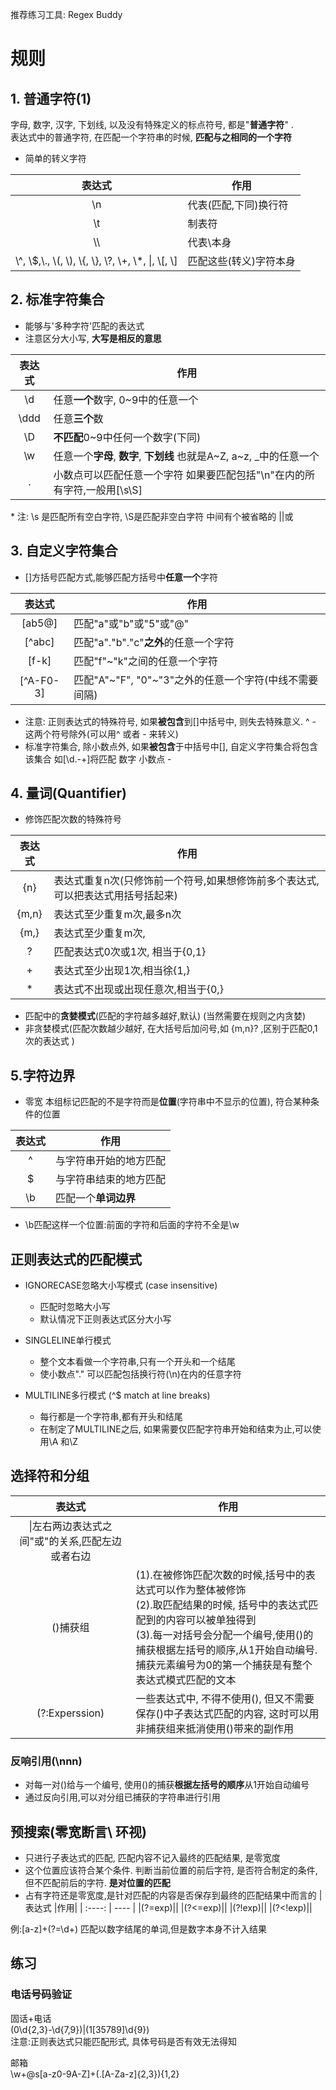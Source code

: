 推荐练习工具: Regex Buddy  

# 规则  
 
## 1. 普通字符(1)  
字母, 数字, 汉字, 下划线, 以及没有特殊定义的标点符号, 都是"**普通字符**" .  
表达式中的普通字符, 在匹配一个字符串的时候, **匹配与之相同的一个字符**
  
- 简单的转义字符 

|表达式 |作用|
|  :----:  | ----  | 
|\n|代表(匹配,下同)换行符|  
|\t|制表符|  
|\\\  |代表\本身|  
|\\^, \\$,\\., \\(, \\), \\{, \\}, \\?, \\+, \\*, \\|, \\[, \\]|匹配这些(转义)字符本身|  

## 2. 标准字符集合 
  - 能够与'多种字符'匹配的表达式  
  - 注意区分大小写, **大写是相反的意思**
  
|表达式 |作用|
|  :----:  | ----  | 
|\d|任意**一个**数字, 0~9中的任意一个|
|\ddd|任意**三个**数|
|\D|**不匹配**0~9中任何一个数字(下同)|
|\w|任意一个**字母**, **数字**, **下划线** 也就是A~Z, a~z, \_中的任意一个|
|.|小数点可以匹配任意一个字符 如果要匹配包括"\n"在内的所有字符,一般用[\s\S]|

\* 注: \s 是匹配所有空白字符, \S是匹配非空白字符 中间有个被省略的 \||或

## 3. 自定义字符集合
  - []方括号匹配方式,能够匹配方括号中**任意一个**字符


|表达式 |作用|
|  :----:  | ----  | 
|[ab5@]|匹配"a"或"b"或"5"或"@"|
|[^abc]|匹配"a"."b"."c"**之外**的任意一个字符|
|[f-k]|匹配"f"\~"k"之间的任意一个字符|
|[^A-F0-3]|匹配"A"\~"F", "0"\~"3"之外的任意一个字符(中线不需要间隔)|

- 注意: 正则表达式的特殊符号, 如果**被包含**到[]中括号中, 则失去特殊意义.  ^ - 这两个符号除外(可以用\^ 或者 \- 来转义)
- 标准字符集合, 除小数点外, 如果**被包含**于中括号中[], 自定义字符集合将包含该集合 如[\d.\-+]将匹配 数字 小数点 - 

## 4. 量词(Quantifier)
- 修饰匹配次数的特殊符号

|表达式 |作用|
|  :----:  | ----  | 
|{n}|表达式重复n次(只修饰前一个符号,如果想修饰前多个表达式,可以把表达式用括号括起来)|
|{m,n}|表达式至少重复m次,最多n次|
|{m,}|表达式至少重复m次,|
|?|匹配表达式0次或1次, 相当于{0,1}|
|+|表达式至少出现1次,相当徐{1,}|
|\*|表达式不出现或出现任意次,相当于{0,}|

- 匹配中的**贪婪模式**(匹配的字符越多越好,默认) (当然需要在规则之内贪婪)
- 非贪婪模式(匹配次数越少越好, 在大括号后加问号,如 {m,n}? ,区别于匹配0,1次的表达式 )


## 5.字符边界
- 零宽  本组标记匹配的不是字符而是**位置**(字符串中不显示的位置), 符合某种条件的位置


|表达式 |作用|
|  :----:  | ----  | 
|^|与字符串开始的地方匹配|
|$|与字符串结束的地方匹配|
|\\b|匹配一个**单词边界**|

- \\b匹配这样一个位置:前面的字符和后面的字符不全是\w


## 正则表达式的匹配模式
- IGNORECASE忽略大小写模式  (case insensitive)
  - 匹配时忽略大小写  
  - 默认情况下正则表达式区分大小写  
- SINGLELINE单行模式 
  - 整个文本看做一个字符串,只有一个开头和一个结尾
  - 使小数点"." 可以匹配包括换行符(\\n)在内的任意字符

- MULTILINE多行模式 (^$ match at line breaks)
  - 每行都是一个字符串,都有开头和结尾
  - 在制定了MULTILINE之后, 如果需要仅匹配字符串开始和结束为止,可以使用\\A 和\\Z

## 选择符和分组

|表达式 |作用|
|  :----:  | ----  | 
|\|左右两边表达式之间"或"的关系,匹配左边或者右边|
|()捕获组|(1).在被修饰匹配次数的时候,括号中的表达式可以作为整体被修饰<br> (2).取匹配结果的时候, 括号中的表达式匹配到的内容可以被单独得到<br>(3).每一对括号会分配一个编号,使用()的捕获根据左括号的顺序,从1开始自动编号. 捕获元素编号为0的第一个捕获是有整个表达式模式匹配的文本|
|(\?\:Experssion)|一些表达式中, 不得不使用(), 但又不需要保存()中子表达式匹配的内容, 这时可以用非捕获组来抵消使用()带来的副作用|

### 反响引用(\\nnn)  
- 对每一对()给与一个编号, 使用()的捕获**根据左括号的顺序**从1开始自动编号  
- 通过反向引用,可以对分组已捕获的字符串进行引用  


## 预搜索(零宽断言\ 环视)  
- 只进行子表达式的匹配, 匹配内容不记入最终的匹配结果, 是零宽度
- 这个位置应该符合某个条件. 判断当前位置的前后字符, 是否符合制定的条件, 但不匹配前后的字符. **是对位置的匹配**
- 占有字符还是零宽度,是针对匹配的内容是否保存到最终的匹配结果中而言的
|表达式 |作用|
|  :----:  | ----  | 
|(?=exp)||
|(?<=exp)||
|(?!exp)||
|(?<!exp)||

例:[a-z]+(?=\d+) 匹配以数字结尾的单词,但是数字本身不计入结果


## 练习 
### 电话号码验证  
固话+电话  
(0\d{2,3}-\d{7,9})|(1[35789]\d{9})  
注意:正则表达式只能匹配形式, 具体号码是否有效无法得知

邮箱  
\w+@s[a-z0-9A-Z]+(\.[A-Za-z]{2,3}){1,2}

